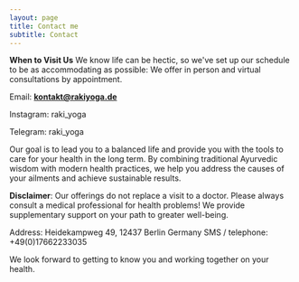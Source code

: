 ```yaml
---
layout: page
title: Contact me
subtitle: Contact
---
```


**When to Visit Us**
We know life can be hectic, so we've set up our schedule to be as accommodating as possible:
We offer in person and virtual consultations by appointment.

Email: 	**kontakt@rakiyoga.de**

Instagram: raki_yoga

Telegram: raki_yoga

Our goal is to lead you to a balanced life and provide you with the tools to care for your health in the long term. By combining traditional Ayurvedic wisdom with modern health practices, we help you address the causes of your ailments and achieve sustainable results.

**Disclaimer**: Our offerings do not replace a visit to a doctor. Please always consult a medical professional for health problems!  We provide supplementary support on your path to greater well-being.

Address:
Heidekampweg 49,
12437 Berlin
Germany
SMS / telephone: +49(0)17662233035

We look forward to getting to know you and working together on your health.

